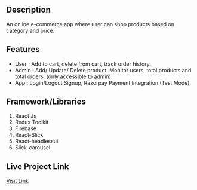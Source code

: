 <h2>Description</h2>
<p>An online e-commerce app where user can shop products based on category and price.</p>

<h2>Features</h2>
<ul>
  <li> User : Add to cart, delete from cart, track order history.</li>
  <li> Admin : Add/ Update/ Delete product. Monitor users, total products and total orders. (only accessible to admin).</li>
  <li> App : Login/Logout Signup, Razorpay Payment Integration (Test Mode).</li>
</ul>
</ul>

<h2>Framework/Libraries</h2>
<ol>
  <li>React Js</li>
  <li>Redux Toolkit</li>
  <li>Firebase</li>
  <li>React-Slick</li>
  <li>React-headlessui</li>
  <li>Slick-carousel</li>
</ol>

<h2>Live Project Link</h2>
<a href=" https://threadz-5cf81.web.app/">Visit Link</a>

